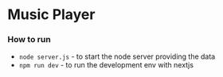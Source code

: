 # Music Player

### How to run

- `node server.js` - to start the node server providing the data
- `npm run dev` - to run the development env with nextjs
